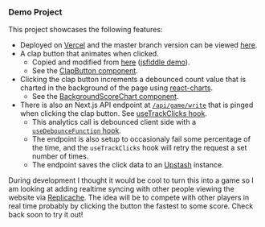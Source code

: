 ### Demo Project

This project showcases the following features:

- Deployed on [Vercel](https://vercel.com/) and the master branch version can be viewed [here](https://button-demo.vercel.app).
- A clap button that animates when clicked.
  - Copied and modified from [here](https://github.com/JonathanDn/mediumclap) ([jsfiddle demo](https://jsfiddle.net/urft14zr/425)).
  - See the [ClapButton component](https://github.com/CodyBrouwers/button-demo/blob/master/src/components/ClapButton.tsx).
- Clicking the clap button increments a debounced count value that is charted in the background of the page using [react-charts](https://react-charts.tanstack.com).
  - See the [BackgroundScoreChart component](https://github.com/CodyBrouwers/button-demo/blob/master/src/components/BackgroundScoreChart.tsx).
- There is also an Next.js API endpoint at [`/api/game/write`](https://github.com/CodyBrouwers/button-demo/blob/master/src/pages/api/game/write.api.ts) that is pinged when clicking the clap button. See [useTrackClicks hook](https://github.com/CodyBrouwers/button-demo/blob/master/src/hooks/useTrackClicks.tsx).
  - This analytics call is debounced client side with a [`useDebounceFunction` hook](https://github.com/CodyBrouwers/button-demo/blob/master/src/hooks/useDebounceFunction.tsx).
  - The endpoint is also setup to occasionaly fail some percentage of the time, and the `useTrackClicks` hook will retry the request a set number of times.
  - The endpoint saves the click data to an [Upstash](https://upstash.com) instance.

During development I thought it would be cool to turn this into a game so I am looking at adding realtime syncing with other people viewing the website via [Replicache](https://replicache.dev). The idea will be to compete with other players in real time probably by clicking the button the fastest to some score. Check back soon to try it out!
